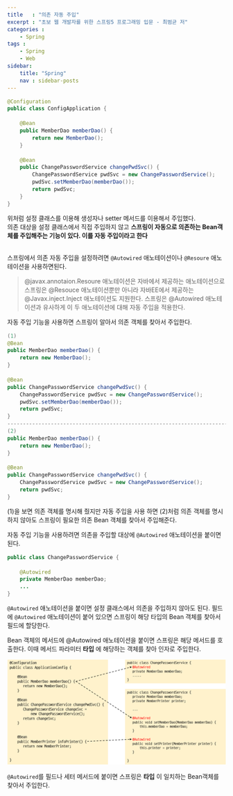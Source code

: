 ```yaml
---
title   : "의존 자동 주입"
excerpt : "초보 웹 개발자를 위한 스프링5 프로그래밍 입문 - 최범균 저"
categories : 
    - Spring
tags : 
    - Spring
    - Web
sidebar:
    title: "Spring"
    nav : sidebar-posts
---  
```

```java
@Configuration
public class ConfigApplication {

    @Bean
    public MemberDao memberDao() {
        return new MemberDao();
    }

    @Bean
    public ChangePasswordService changePwdSvc() {
        ChangePasswordService pwdSvc = new ChangePasswordService();
        pwdSvc.setMemberDao(memberDao());
        return pwdSvc;
    }
}
```
위처럼 설정 클래스를 이용해 생성자나 setter 메서드를 이용해서 주입했다.  
의존 대상을 설정 클래스에서 직접 주입하지 않고 __스프링이 자동으로 의존하는 Bean객체를 주입해주는 기능이 있다. 이를 자동 주입이라고 한다__  
<br/>

스프링에서 의존 자동 주입을 설정하려면 `@Autowired` 애노테이션이나 `@Resoure` 애노테이션을 사용하면된다.  

>@javax.annotaion.Resoure 애노테이션은 자바에서 제공하는 애노테이션으로 스프링은 @Resouce 애노테이션뿐만 아니라 자바EE에서 제공하는 @Javax.inject.Inject 애노테이션도 지원한다. 스프링은 @Autowired 애노테이션과 유사하게 이 두 애노테이션에 대해 자동 주입을 적용한다.
  
자동 주입 기능을 사용하면 스프링이 알아서 의존 객체를 찾아서 주입한다.  
```java
(1)
@Bean
public MemberDao memberDao() {
    return new MemberDao();
}

@Bean
public ChangePasswordService changePwdSvc() {
    ChangePasswordService pwdSvc = new ChangePasswordService();
    pwdSvc.setMemberDao(memberDao());
    return pwdSvc;
} 
----------------------------------------------------------------------------
(2)
public MemberDao memberDao() {
    return new MemberDao();
}

@Bean
public ChangePasswordService changePwdSvc() {
    ChangePasswordService pwdSvc = new ChangePasswordService();
    return pwdSvc;
}
```  
(1)을 보면 의존 객체를 명시해 줬지만 자동 주입을 사용 하면 (2)처럼 의존 객체를 명시하지 않아도 스프링이 필요한 의존 Bean 객체를 찾아서 주입해준다.  

자동 주입 기능을 사용하려면 의존을 주입할 대상에 `@Autowired` 애노테이션을 붙이면된다.  
```java
public class ChangePasswordService {

    @Autowired
    private MemberDao memberDao;
    ...
}
```  
`@Autowired` 애노테이션을 붙이면 설정 클래스에서 의존을 주입하지 않아도 된다. 필드에 `@Autowired` 애노테이션이 붙어 있으면 스프링이 해당 타입의 Bean 객체를 찾아서 필드에 할당한다.  

Bean 객체의 메서드에 @Autowired 애노테이션을 붙이면 스프링은 해당 메서드를 호출한다. 이때 메서드 파라미터 __타입__ 에 해당하는 객체를 찾아 인자로 주입한다.  

![autowired](/assets/img/spring/autowired.PNG)  

`@Autowired`를 필드나 세터 메서드에 붙이면 스프링은 __타입__ 이 일치하는 Bean객체를 찾아서 주입한다.



